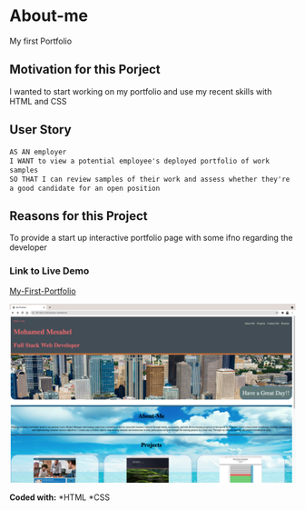 # About-me
My first Portfolio

## Motivation for this Porject
I wanted to start working on my portfolio and use my recent skills with HTML and CSS

## User Story

```
AS AN employer
I WANT to view a potential employee's deployed portfolio of work samples
SO THAT I can review samples of their work and assess whether they're a good candidate for an open position
```

## Reasons for this Project
To provide a start up interactive portfolio page with some ifno regarding the developer
### Link to Live Demo
[My-First-Portfolio](https://mohamedmesahel.github.io/About-me/)

![](./assets/images/portfolio.png)

**Coded with:**
   *HTML
   *CSS